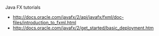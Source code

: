 Java FX tutorials
 * http://docs.oracle.com/javafx/2/api/javafx/fxml/doc-files/introduction_to_fxml.html
 * http://docs.oracle.com/javafx/2/get_started/basic_deployment.htm
